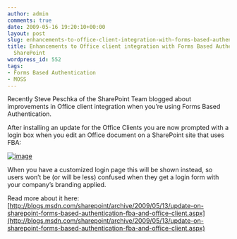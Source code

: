 ```yaml
---
author: admin
comments: true
date: 2009-05-16 19:20:10+00:00
layout: post
slug: enhancements-to-office-client-integration-with-forms-based-authentication-on-sharepoint
title: Enhancements to Office client integration with Forms Based Authentication on
  SharePoint
wordpress_id: 552
tags:
- Forms Based Authentication
- MOSS
---
```


Recently Steve Peschka of the SharePoint Team blogged about improvements in Office client integration when you’re using Forms Based Authentication.

After installing an update for the Office Clients you are now prompted with a login box when you edit an Office document on a SharePoint site that uses FBA:

[![image](http://blog.petergerritsen.nl/wp-content/uploads/snipping19.png)](http://blog.petergerritsen.nl/wp-content/uploads/snipping18.png)

When you have a customized login page this will be shown instead, so users won’t be (or will be less) confused when they get a login form with your company’s branding applied.

Read more about it here:
[http://blogs.msdn.com/sharepoint/archive/2009/05/13/update-on-sharepoint-forms-based-authentication-fba-and-office-client.aspx](http://blogs.msdn.com/sharepoint/archive/2009/05/13/update-on-sharepoint-forms-based-authentication-fba-and-office-client.aspx)
